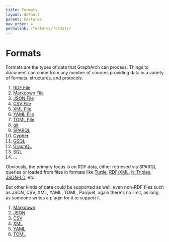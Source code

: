 ```yaml
---
title: Formats
layout: default
parent: Features
nav_order: 4
permalink: /features/formats/
---
```


# Formats

Formats are the types of data that GraphArch can process.
Things to document can come from any number of sources providing
data in a variety of formats, structures, and protocols.

1. [RDF File](../sources/files/rdf.md)
1. [Markdown File](../sources/files/markdown.md)
1. [JSON File](../sources/files/json.md)
1. [CSV File](../sources/files/csv.md)
1. [XML File](../sources/files/xml.md)
1. [YAML File](../sources/files/yaml.md)
1. [TOML File](../sources/files/toml.md)
1. [git](../sources/endpoints/git-repo.md)
1. [SPARQL](../sources/endpoints/sparql.md)
1. [Cypher](../sources/endpoints/cypher.md)
1. [GSQL](../sources/endpoints/gsql.md)
1. [GraphQL](../sources/endpoints/graphql.md)
1. [SQL](../sources/endpoints/sql.md)
1. ...

Obviously, the primary focus is on RDF data, either retrieved
via SPARQL queries or loaded from files in formats like
[Turtle](https://www.w3.org/TR/turtle/),
[RDF/XML](https://www.w3.org/TR/rdf-xml/),
[N-Triples](https://www.w3.org/TR/n-triples/),
[JSON-LD](https://www.w3.org/TR/json-ld/),
etc.

But other kinds of data could be supported as well, even
non-RDF files such as JSON, CSV, XML, YAML, TOML, Parquet,
again there's no limit, as long as someone writes a plugin
for it to support it.

1. [Markdown](../source/file/source-file-markdown.md)
1. [JSON](../source/file/source-file-json.md)
1. [CSV](../source/file/source-file-csv.md)
1. [XML](../source/file/source-file-xml.md)
1. [YAML](../source/file/source-file-yaml.md)
1. [TOML](../source/file/source-file-toml.md)
